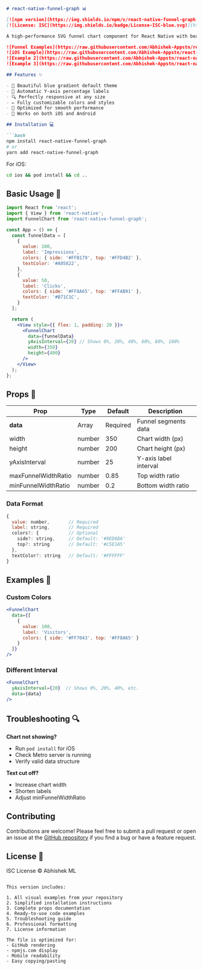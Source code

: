 ```markdown
# react-native-funnel-graph 📊

[![npm version](https://img.shields.io/npm/v/react-native-funnel-graph.svg?style=flat)](https://www.npmjs.com/package/react-native-funnel-graph)
[![License: ISC](https://img.shields.io/badge/License-ISC-blue.svg)](https://opensource.org/licenses/ISC)

A high-performance SVG funnel chart component for React Native with beautiful gradients and automatic percentage labels.

![Funnel Examples](https://raw.githubusercontent.com/Abhishek-Appstn/react-native-funnel-graph/main/assets/example/image/exampleimage.png)
![iOS Example](https://raw.githubusercontent.com/Abhishek-Appstn/react-native-funnel-graph/main/assets/example/image/ExampleIos.png)
![Example 2](https://raw.githubusercontent.com/Abhishek-Appstn/react-native-funnel-graph/main/assets/example/image/Graph%202.png)
![Example 3](https://raw.githubusercontent.com/Abhishek-Appstn/react-native-funnel-graph/main/assets/example/image/Graph3.png)

## Features ✨

- 🎨 Beautiful blue gradient default theme
- 📏 Automatic Y-axis percentage labels
- 🔍 Perfectly responsive at any size
- ✏️ Fully customizable colors and styles
- 🚀 Optimized for smooth performance
- 📱 Works on both iOS and Android

## Installation 💻

```bash
npm install react-native-funnel-graph
# or
yarn add react-native-funnel-graph
```

For iOS:
```bash
cd ios && pod install && cd ..
```

## Basic Usage 🚀

```jsx
import React from 'react';
import { View } from 'react-native';
import FunnelChart from 'react-native-funnel-graph';

const App = () => {
  const funnelData = [
    {
      value: 100,
      label: 'Impressions',
      colors: { side: '#FFB179', top: '#FFD4B2' },
      textColor: '#A05822',
    },
    {
      value: 50,
      label: 'Clicks',
      colors: { side: '#FF8A65', top: '#FFAB91' },
      textColor: '#B71C1C',
    }
  ];

  return (
    <View style={{ flex: 1, padding: 20 }}>
      <FunnelChart 
        data={funnelData}
        yAxisInterval={20} // Shows 0%, 20%, 40%, 60%, 80%, 100%
        width={350}
        height={400}
      />
    </View>
  );
};
```

## Props 🔧

| Prop | Type | Default | Description |
|------|------|---------|-------------|
| **data** | Array | Required | Funnel segments data |
| width | number | 350 | Chart width (px) |
| height | number | 200 | Chart height (px) |
| yAxisInterval | number | 25 | Y-axis label interval |
| maxFunnelWidthRatio | number | 0.85 | Top width ratio |
| minFunnelWidthRatio | number | 0.2 | Bottom width ratio |

### Data Format

```javascript
{
  value: number,       // Required
  label: string,       // Required
  colors?: {           // Optional
    side?: string,     // Default: '#9ED68A'
    top?: string       // Default: '#C5E1A5'
  },
  textColor?: string   // Default: '#FFFFFF'
}
```

## Examples 🎨

### Custom Colors
```jsx
<FunnelChart
  data={[
    {
      value: 100,
      label: 'Visitors',
      colors: { side: '#FF7043', top: '#FF8A65' }
    }
  ]}
/>
```

### Different Interval
```jsx
<FunnelChart
  yAxisInterval={20}  // Shows 0%, 20%, 40%, etc.
  data={data}
/>
```

## Troubleshooting 🔍

**Chart not showing?**
- Run `pod install` for iOS
- Check Metro server is running
- Verify valid data structure

**Text cut off?**
- Increase chart width
- Shorten labels
- Adjust minFunnelWidthRatio

## Contributing

Contributions are welcome! Please feel free to submit a pull request or open an issue at the [GitHub repository](https://github.com/Abhishek-Appstn/react-native-funnel-graph) if you find a bug or have a feature request.

## License 📄

ISC License © Abhishek ML
```

This version includes:

1. All visual examples from your repository
2. Simplified installation instructions
3. Complete props documentation
4. Ready-to-use code examples
5. Troubleshooting guide
6. Professional formatting
7. License information

The file is optimized for:
- GitHub rendering
- npmjs.com display
- Mobile readability
- Easy copying/pasting
